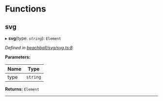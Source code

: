 

# Functions

<a id="svg"></a>

##  svg

▸ **svg**(type: *`string`*): `Element`

*Defined in [beachball/svg/svg.ts:8](https://github.com/polkadot-js/ui/blob/896e2ff/packages/ui-identicon/src/beachball/svg/svg.ts#L8)*

**Parameters:**

| Name | Type |
| ------ | ------ |
| type | `string` |

**Returns:** `Element`

___

